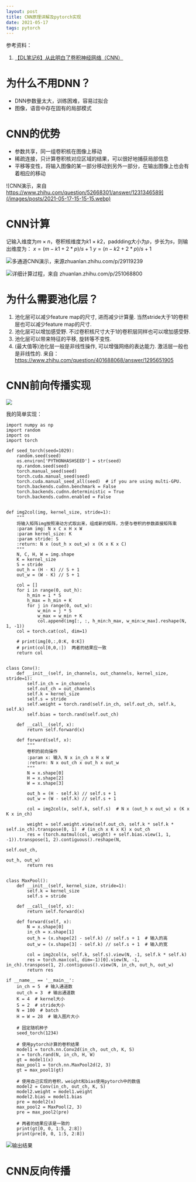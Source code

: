 ```yaml
---
layout: post
title: CNN原理详解及pytorch实现
date: 2021-05-17
tags: pytorch    
---
```


参考资料：
1. [【DL笔记6】从此明白了卷积神经网络（CNN）](https://www.jianshu.com/p/c0215d26d20a)

# 为什么不用DNN？
- DNN参数量太大，训练困难，容易过拟合
- 图像，语音中存在固有的局部模式

# CNN的优势
- 参数共享，同一组卷积核在图像上移动
- 稀疏连接，只计算卷积核对应区域的结果，可以很好地捕获局部信息
- 平移等变性，将输入图像的某一部分移动到另外一部分，在输出图像上也会有着相应的移动

![CNN演示，来自 https://www.zhihu.com/question/52668301/answer/1231346589](/images/posts/2021-05-17-15-15-15.webp)


# CNN计算
记输入维度为$m \times n$，卷积核维度为$k1 \times k2$，paddding大小为$p$，步长为$s$，则输出维度为：
$x = (m-k1+2*p)/s+1$
$y=(n-k2+2*p)/s+1$

![多通道CNN演示，来源zhuanlan.zhihu.com/p/29119239](/images/posts/2021-05-17-15-16-30.jpg)

![详细计算过程，来自 zhuanlan.zhihu.com/p/251068800](/images/posts/2021-05-17-15-17-56.png)


# 为什么需要池化层？
1) 池化层可以减少feature map的尺寸, 进而减少计算量. 当然stride大于1的卷积层也可以减少feature map的尺寸.
2) 池化层可以增加感受野. 不过卷积核尺寸大于1的卷积层同样也可以增加感受野.
3) 池化层可以带来特征的平移, 旋转等不变性.
4) (最大值等)池化层一般是非线性操作, 可以增强网络的表达能力. 激活层一般也是非线性的.
来自：https://www.zhihu.com/question/401688068/answer/1295651905

# CNN前向传播实现
![](/images/posts/2021-05-17-15-19-56.png)

我的简单实现：
```
import numpy as np
import random
import os
import torch

def seed_torch(seed=1029):
    random.seed(seed)
    os.environ['PYTHONHASHSEED'] = str(seed)
    np.random.seed(seed)
    torch.manual_seed(seed)
    torch.cuda.manual_seed(seed)
    torch.cuda.manual_seed_all(seed)  # if you are using multi-GPU.
    torch.backends.cudnn.benchmark = False
    torch.backends.cudnn.deterministic = True
    torch.backends.cudnn.enabled = False


def img2col(img, kernel_size, stride=1):
    """
    将输入矩阵img按照滑动方式取出来，组成新的矩阵，方便与卷积的参数直接矩阵乘
    :param img: N x C x H x W
    :param kernel_size: K
    :param stride: S
    :return: N x (out_h x out_w) x (K x K x C)
    """
    N, C, H, W = img.shape
    K = kernel_size
    S = stride
    out_h = (H - K) // S + 1
    out_w = (W - K) // S + 1

    col = []
    for i in range(0, out_h):
        h_min = i * S
        h_max = h_min + K
        for j in range(0, out_w):
            w_min = j * S
            w_max = w_min + K
            col.append(img[:, :, h_min:h_max, w_min:w_max].reshape(N, 1, -1))
    col = torch.cat(col, dim=1)

    # print(img[0,:,0:K, 0:K])
    # print(col[0,0,:])  两者的结果应一致
    return col


class Conv():
    def __init__(self, in_channels, out_channels, kernel_size, stride=1):
        self.in_ch = in_channels
        self.out_ch = out_channels
        self.k = kernel_size
        self.s = stride
        self.weight = torch.rand(self.in_ch, self.out_ch, self.k, self.k)
        self.bias = torch.rand(self.out_ch)

    def __call__(self, x):
        return self.forward(x)

    def forward(self, x):
        """
        卷积的前向操作
        :param x: 输入 N x in_ch x H x W
        :return: N x out_ch x out_h x out_w
        """
        N = x.shape[0]
        H = x.shape[2]
        W = x.shape[3]

        out_h = (H - self.k) // self.s + 1
        out_w = (W - self.k) // self.s + 1

        col = img2col(x, self.k, self.s)  # N x (out_h x out_w) x (K x K x in_ch)

        weight = self.weight.view(self.out_ch, self.k * self.k * self.in_ch).transpose(0, 1)  # (in_ch x K x K) x out_ch
        res = (torch.matmul(col, weight) + self.bias.view(1, 1, -1)).transpose(1, 2).contiguous().reshape(N,
                                                                                                          self.out_ch,
                                                                                                          out_h, out_w)
        return res


class MaxPool():
    def __init__(self, kernel_size, stride=1):
        self.k = kernel_size
        self.s = stride

    def __call__(self, x):
        return self.forward(x)

    def forward(self, x):
        N = x.shape[0]
        in_ch = x.shape[1]
        out_h = (x.shape[2] - self.k) // self.s + 1  # 输入的高
        out_w = (x.shape[3] - self.k) // self.s + 1  # 输入的宽

        col = img2col(x, self.k, self.s).view(N, -1, self.k * self.k)
        res = torch.max(col, dim=-1)[0].view(N, -1, in_ch).transpose(1, 2).contiguous().view(N, in_ch, out_h, out_w)
        return res

if __name__ == '__main__':
    in_ch = 5  # 输入通道数
    out_ch = 3  # 输出通道数
    K = 4  # kernel大小
    S = 2  # stride大小
    N = 100  # batch
    H = W = 28  # 输入图片大小

    # 固定随机种子
    seed_torch(1234)

    # 使用pytorch计算的卷积结果
    model1 = torch.nn.Conv2d(in_ch, out_ch, K, S)
    x = torch.rand(N, in_ch, H, W)
    gt = model1(x)
    max_pool1 = torch.nn.MaxPool2d(2, 3)
    gt = max_pool1(gt)

    # 使用自己实现的卷积，weight和bias使用pytorch中的数值
    model2 = Conv(in_ch, out_ch, K, S)
    model2.weight = model1.weight
    model2.bias = model1.bias
    pre = model2(x)
    max_pool2 = MaxPool(2, 3)
    pre = max_pool2(pre)

    # 两者的结果应该是一致的
    print(gt[0, 0, 1:5, 2:8])
    print(pre[0, 0, 1:5, 2:8])
```
![输出结果](/images/posts/2021-05-17-15-20-21.png)
# CNN反向传播



